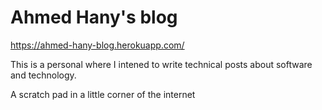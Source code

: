 # Ahmed Hany's blog

https://ahmed-hany-blog.herokuapp.com/

This is a personal where I intened to write technical posts
about software and technology.

A scratch pad in a little corner of the internet
